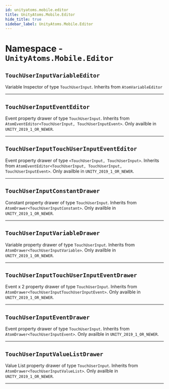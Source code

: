 ```yaml
---
id: unityatoms.mobile.editor
title: UnityAtoms.Mobile.Editor
hide_title: true
sidebar_label: UnityAtoms.Mobile.Editor
---
```


# Namespace - `UnityAtoms.Mobile.Editor`

## `TouchUserInputVariableEditor`

Variable Inspector of type `TouchUserInput`. Inherits from `AtomVariableEditor`

---

## `TouchUserInputEventEditor`

Event property drawer of type `TouchUserInput`. Inherits from `AtomEventEditor<TouchUserInput, TouchUserInputEvent>`. Only availble in `UNITY_2019_1_OR_NEWER`.

---

## `TouchUserInputTouchUserInputEventEditor`

Event property drawer of type `<TouchUserInput, TouchUserInput>`. Inherits from `AtomEventEditor<TouchUserInput, TouchUserInput, TouchUserInputEvent>`. Only availble in `UNITY_2019_1_OR_NEWER`.

---

## `TouchUserInputConstantDrawer`

Constant property drawer of type `TouchUserInput`. Inherits from `AtomDrawer<TouchUserInputConstant>`. Only availble in `UNITY_2019_1_OR_NEWER`.

---

## `TouchUserInputVariableDrawer`

Variable property drawer of type `TouchUserInput`. Inherits from `AtomDrawer<TouchUserInputVariable>`. Only availble in `UNITY_2019_1_OR_NEWER`.

---

## `TouchUserInputTouchUserInputEventDrawer`

Event x 2 property drawer of type `TouchUserInput`. Inherits from `AtomDrawer<TouchUserInputTouchUserInputEvent>`. Only availble in `UNITY_2019_1_OR_NEWER`.

---

## `TouchUserInputEventDrawer`

Event property drawer of type `TouchUserInput`. Inherits from `AtomDrawer<TouchUserInputEvent>`. Only availble in `UNITY_2019_1_OR_NEWER`.

---

## `TouchUserInputValueListDrawer`

Value List property drawer of type `TouchUserInput`. Inherits from `AtomDrawer<TouchUserInputValueList>`. Only availble in `UNITY_2019_1_OR_NEWER`.

---

